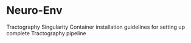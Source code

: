 # Neuro-Env
Tractography Singularity Container installation guidelines for setting up complete Tractography pipeline
